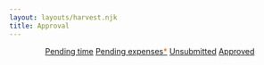 ```yaml
---
layout: layouts/harvest.njk
title: Approval
---
```


<header id="top-nav">
  <nav>
    <a href="#" class="is-active">Pending time</a>
    <a href="#">Pending expenses<span style="color:#fa5d00">*</span></a>
    <a href="#">Unsubmitted</a>
    <a href="#">Approved</a>
  </nav>
</header>
